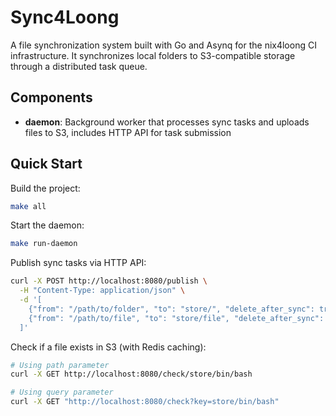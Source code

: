 # Sync4Loong

A file synchronization system built with Go and Asynq for the nix4loong CI infrastructure. It synchronizes local folders to S3-compatible storage through a distributed task queue.

## Components

- **daemon**: Background worker that processes sync tasks and uploads files to S3, includes HTTP API for task submission

## Quick Start

Build the project:

```bash
make all
```

Start the daemon:

```bash
make run-daemon
```

Publish sync tasks via HTTP API:

```bash
curl -X POST http://localhost:8080/publish \
  -H "Content-Type: application/json" \
  -d '[
    {"from": "/path/to/folder", "to": "store/", "delete_after_sync": true},
    {"from": "/path/to/file", "to": "store/file", "delete_after_sync": false}
  ]'
```

Check if a file exists in S3 (with Redis caching):

```bash
# Using path parameter
curl -X GET http://localhost:8080/check/store/bin/bash

# Using query parameter  
curl -X GET "http://localhost:8080/check?key=store/bin/bash"
```
